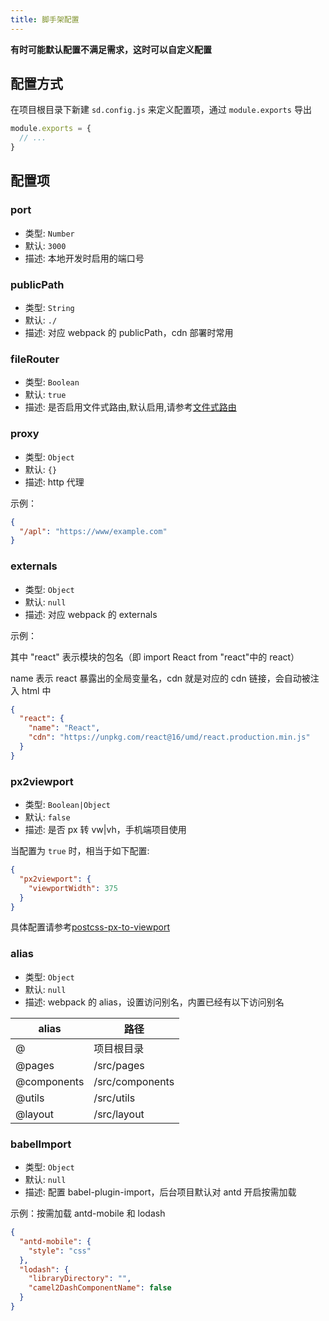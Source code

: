 ```yaml
---
title: 脚手架配置
---
```


**有时可能默认配置不满足需求，这时可以自定义配置**

## 配置方式

在项目根目录下新建 `sd.config.js` 来定义配置项，通过 `module.exports` 导出

```js
module.exports = {
  // ...
}
```

## 配置项

### port

- 类型: `Number`
- 默认: `3000`
- 描述: 本地开发时启用的端口号

### publicPath

- 类型: `String`
- 默认: `./`
- 描述: 对应 webpack 的 publicPath，cdn 部署时常用

### fileRouter

- 类型: `Boolean`
- 默认: `true`
- 描述: 是否启用文件式路由,默认启用,请参考[文件式路由](/cli/file-router)

### proxy

- 类型: `Object`
- 默认: `{}`
- 描述: http 代理

示例：

```json
{
  "/apl": "https://www/example.com"
}
```

### externals

- 类型: `Object`
- 默认: `null`
- 描述: 对应 webpack 的 externals

示例：

其中 "react" 表示模块的包名（即 import React from "react"中的 react）

name 表示 react 暴露出的全局变量名，cdn 就是对应的 cdn 链接，会自动被注入 html 中

```json
{
  "react": {
    "name": "React",
    "cdn": "https://unpkg.com/react@16/umd/react.production.min.js"
  }
}
```

### px2viewport

- 类型: `Boolean|Object`
- 默认: `false`
- 描述: 是否 px 转 vw|vh，手机端项目使用

当配置为 `true` 时，相当于如下配置:

```json
{
  "px2viewport": {
    "viewportWidth": 375
  }
}
```

具体配置请参考[postcss-px-to-viewport](https://github.com/evrone/postcss-px-to-viewport)

### alias

- 类型: `Object`
- 默认: `null`
- 描述: webpack 的 alias，设置访问别名，内置已经有以下访问别名

| alias       | 路径            |
| ----------- | --------------- |
| @           | 项目根目录      |
| @pages      | /src/pages      |
| @components | /src/components |
| @utils      | /src/utils      |
| @layout     | /src/layout     |

### babelImport

- 类型: `Object`
- 默认: `null`
- 描述: 配置 babel-plugin-import，后台项目默认对 antd 开启按需加载

示例：按需加载 antd-mobile 和 lodash

```json
{
  "antd-mobile": {
    "style": "css"
  },
  "lodash": {
    "libraryDirectory": "",
    "camel2DashComponentName": false
  }
}
```

